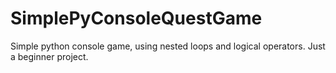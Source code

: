 # SimplePyConsoleQuestGame
Simple python console game, using nested loops and logical operators. Just a beginner project.
